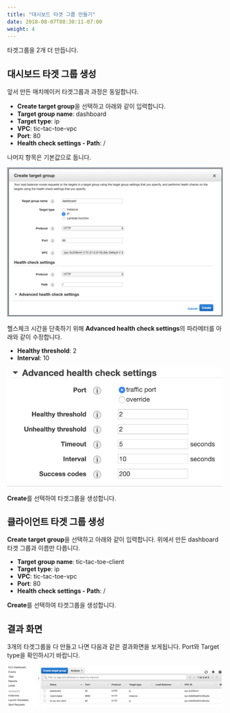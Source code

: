 ```yaml
---
title: "대시보드 타겟 그룹 만들기"
date: 2018-08-07T08:30:11-07:00
weight: 4
---
```


타겟그룹을 2개 더 만듭니다.

## 대시보드 타겟 그룹 생성

앞서 만든 매치메이커 타겟그룹과 과정은 동일합니다.

* **Create target group**을 선택하고 아래와 같이 입력합니다.
* **Target group name**: dashboard
* **Target type**: ip
* **VPC**: tic-tac-toe-vpc
* **Port**: 80
* **Health check settings - Path**: /

나머지 항목은 기본값으로 둡니다.

![Example Service](/images/tic-tac-toe/target_group-dashboard-1.png)

헬스체크 시간을 단축하기 위해 **Advanced health check settings**의 파라메터를 아래와 같이 수정합니다.

* **Healthy threshold**: 2
* **Interval**: 10

![Example Service](/images/tic-tac-toe/target_group-2.png)

**Create**를 선택하여 타겟그룹을 생성합니다.


## 클라이언트 타겟 그룹 생성
 
**Create target group**을 선택하고 아래와 같이 입력합니다. 위에서 만든 dashboard 타겟 그룹과 이름만 다릅니다.

* **Target group name**: tic-tac-toe-client
* **Target type**: ip
* **VPC**: tic-tac-toe-vpc
* **Port**: 80
* **Health check settings - Path**: /

**Create**를 선택하여 타겟그룹을 생성합니다.

## 결과 화면

3개의 타겟그룹을 다 만들고 나면 다음과 같은 결과화면을 보게됩니다. Port와 Target type을 확인하시기 바랍니다.

![Example Service](/images/tic-tac-toe/target_group-3.png)

